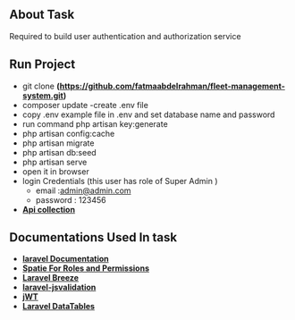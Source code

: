 
## About Task

Required to build user authentication and authorization service


## Run Project
- git clone **(https://github.com/fatmaabdelrahman/fleet-management-system.git)**
- composer update 
-create .env file
- copy .env example file in .env and set database name and password 
- run command php artisan key:generate
- php artisan config:cache
- php artisan migrate
- php artisan db:seed
- php artisan serve
- open it in browser
- login Credentials (this user has role of Super Admin )
  - email :admin@admin.com
  - password : 123456
- **[Api collection ](https://www.getpostman.com/collections/ff026b0803beda0fa4e1)**


## Documentations Used In task

- **[laravel Documentation](https://laravel.com/docs/8.x)**
- **[Spatie For Roles and Permissions](https://spatie.be/docs/laravel-permission/v4/introduction)**
- **[Laravel Breeze ](https://laravel.com/docs/8.x/starter-kits)**
- **[laravel-jsvalidation](https://github.com/proengsoft/laravel-jsvalidation)**
- **[jWT](https://jwt-auth.readthedocs.io/en/develop/laravel-installation/)**
- **[Laravel DataTables](https://yajrabox.com/docs/laravel-datatables/master/installation)**



